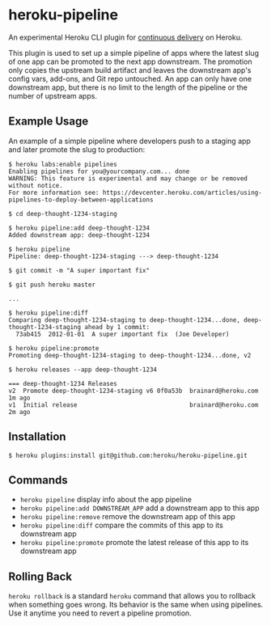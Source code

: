 heroku-pipeline
===============
An experimental Heroku CLI plugin for [continuous delivery](http://en.wikipedia.org/wiki/Continuous_delivery) on Heroku.

This plugin is used to set up a simple pipeline of apps where the latest slug of one app can be promoted to the next app downstream. The promotion only copies the upstream build artifact and leaves the downstream app's config vars, add-ons, and Git repo untouched. An app can only have one downstream app, but there is no limit to the length of the pipeline or the number of upstream apps. 

Example Usage
-------------
An example of a simple pipeline where developers push to a staging app and later promote the slug to production:

    $ heroku labs:enable pipelines
    Enabling pipelines for you@yourcompany.com... done
    WARNING: This feature is experimental and may change or be removed without notice.
    For more information see: https://devcenter.heroku.com/articles/using-pipelines-to-deploy-between-applications

    $ cd deep-thought-1234-staging

    $ heroku pipeline:add deep-thought-1234
    Added downstream app: deep-thought-1234

    $ heroku pipeline
    Pipeline: deep-thought-1234-staging ---> deep-thought-1234

    $ git commit -m "A super important fix"

    $ git push heroku master

    ...

    $ heroku pipeline:diff
    Comparing deep-thought-1234-staging to deep-thought-1234...done, deep-thought-1234-staging ahead by 1 commit:
      73ab415  2012-01-01  A super important fix  (Joe Developer)

    $ heroku pipeline:promote
    Promoting deep-thought-1234-staging to deep-thought-1234...done, v2
    
    $ heroku releases --app deep-thought-1234
    
    === deep-thought-1234 Releases
    v2  Promote deep-thought-1234-staging v6 0f0a53b  brainard@heroku.com   1m ago
    v1  Initial release                               brainard@heroku.com   2m ago

Installation
------------
    $ heroku plugins:install git@github.com:heroku/heroku-pipeline.git

Commands
--------
  - `heroku pipeline`                          display info about the app pipeline
  - `heroku pipeline:add DOWNSTREAM_APP`       add a downstream app to this app
  - `heroku pipeline:remove`                   remove the downstream app of this app
  - `heroku pipeline:diff`                     compare the commits of this app to its downstream app
  - `heroku pipeline:promote`                  promote the latest release of this app to its downstream app

Rolling Back
------------
`heroku rollback` is a standard `heroku` command that allows you to rollback when something goes wrong. Its
behavior is the same when using pipelines. Use it anytime you need to revert a pipeline promotion.

